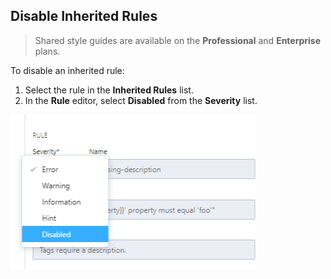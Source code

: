 ## Disable Inherited Rules

<!-- theme: info -->
>Shared style guides are available on the **Professional** and **Enterprise** plans.  

To disable an inherited rule:

1. Select the rule in the **Inherited Rules** list.
2. In the **Rule** editor, select **Disabled** from the **Severity** list.

![Disable a rule](../assets/images/style-guide-disable-rule.png)

